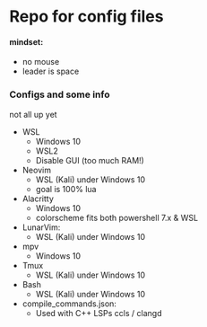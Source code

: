 <!-- readme for .dotfiles repo -->
# Repo for config files

#### mindset:
- no mouse
- leader is space

### Configs and some info
not all up yet
- WSL
  - Windows 10
  - WSL2
  - Disable GUI (too much RAM!)
- Neovim
  - WSL (Kali) under Windows 10
  - goal is 100% lua
- Alacritty
  - Windows 10
  - colorscheme fits both powershell 7.x & WSL
- LunarVim:
  - WSL (Kali) under Windows 10
- mpv
  - Windows 10
- Tmux
  - WSL (Kali) under Windows 10
- Bash
  - WSL (Kali) under Windows 10
- compile_commands.json:
  - Used with C++ LSPs  ccls / clangd
